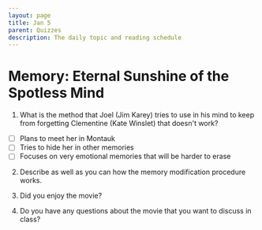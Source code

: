 ```yaml
---
layout: page
title: Jan 5
parent: Quizzes
description: The daily topic and reading schedule
---
```


# Memory: Eternal Sunshine of the Spotless Mind

1. What is the method that Joel (Jim Karey) tries to use in his mind to keep from forgetting Clementine (Kate Winslet) that doesn't work?
- [ ] Plans to meet her in Montauk
- [ ] Tries to hide her in other memories
- [ ] Focuses on very emotional memories that will be harder to erase

2. Describe as well as you can how the memory modification procedure works.

3. Did you enjoy the movie? 

4. Do you have any questions about the movie that you want to discuss in class? 
